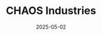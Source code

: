 ---  
layout: startup_page  
title: "CHAOS Industries"  
id: "chaosinc.com"  
permalink: "/chaosindustrieschaosinc.com05022025/"  
website: "https://chaosinc.com/"  
funding_round: "Series C"  
funding_amount: "$275M"  
investors: "New Enterprise Associates (NEA), Accel, StepStone Group, Overmatch Ventures, Tru Arrow Partners, Valor Equity Partners"  
about: "CHAOS Industries builds next-generation defense and national security systems, focusing on advanced detection, monitoring, and communication solutions. Their Coherent Distributed Networks™ technology enables unprecedented performance for sensors and effectors, with their first product, Vanquish™, being a dual-use radar system."  
markets: "Defense, National Security, Aerospace, Government, Military"  
hq: "Los Angeles, California, United States"  
founded_year: "2022"  
linkedin: "https://www.linkedin.com/company/chaosindustries"  
twitter: ""  
instagram: ""  
facebook: ""  
crunchbase: "https://www.crunchbase.com/organization/chaos-industries"  
pitchbook: ""  

date_display: "02-May-2025"  
date: "2025-05-02"

# SEO Optimization  
meta_title: "CHAOS Industries - Series C Funding ($275M)"  
meta_description: "CHAOS Industries, CHAOS Industries builds next-generation defense and national security systems, focusing on advanced detection, monitoring, and communication solutions..."  
meta_keywords: "CHAOS Industries, Defense, National Security, Aerospace, Government, Military, Series C funding"  
canonical_url: "https://startup.projectstartups.com/chaosindustrieschaosinc.com05022025/"  
---